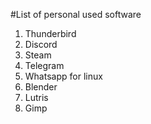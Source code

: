 #List of personal used software

1. Thunderbird
2. Discord
3. Steam
4. Telegram
5. Whatsapp for linux
6. Blender
7. Lutris
8. Gimp

